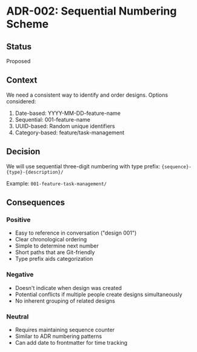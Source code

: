 # ADR-002: Sequential Numbering Scheme

## Status
Proposed

## Context
We need a consistent way to identify and order designs. Options considered:
1. Date-based: YYYY-MM-DD-feature-name
2. Sequential: 001-feature-name
3. UUID-based: Random unique identifiers
4. Category-based: feature/task-management

## Decision
We will use sequential three-digit numbering with type prefix: `{sequence}-{type}-{description}/`

Example: `001-feature-task-management/`

## Consequences

### Positive
- Easy to reference in conversation ("design 001")
- Clear chronological ordering
- Simple to determine next number
- Short paths that are Git-friendly
- Type prefix aids categorization

### Negative
- Doesn't indicate when design was created
- Potential conflicts if multiple people create designs simultaneously
- No inherent grouping of related designs

### Neutral
- Requires maintaining sequence counter
- Similar to ADR numbering patterns
- Can add date to frontmatter for time tracking